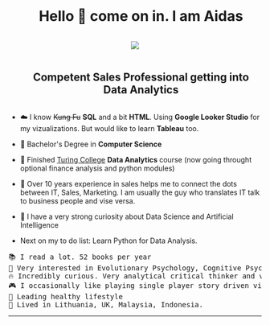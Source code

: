 
<div id="user-content-toc">
  <ul align="center">
    <summary><h1 style="display: inline-block">Hello 👋 come on in. I am Aidas</h1></summary>
  </ul>
</div>

<div align="center">
  <img  src="https://www.picgifs.com/movies-and-series/movies/the-matrix/picgifs-the-matrix-5008593.gif"/>
</div>

<div id="user-content-toc">
  <ul align="center">
    <summary><h2 style="display: inline-block">Competent Sales Professional getting into Data Analytics</h2></summary>
  </ul>
</div>

<!--Intro start-->
- ☁️ I know ~~Kung Fu~~ **SQL** and a bit **HTML**. Using **Google Looker Studio** for my vizualizations. But would like to learn **Tableau** too.

- 🌱 Bachelor's Degree in **Computer Science**

- 🔭 Finished [Turing College](https://www.turingcollege.com/data-analytics) **Data Analytics** course (now going throught optional finance analysis and python modules)

- 💬 Over 10 years experience in sales helps me to connect the dots between IT, Sales, Marketing. I am usually the guy who translates IT talk to business people and vise versa.

- 📝 I have a very strong curiosity about Data Science and Artificial Intelligence

- Next on my to do list: Learn Python for Data Analysis.
<!--Intro end-->


<pre>
📚 I read a lot. 52 books per year
🧠 Very interested in Evolutionary Psychology, Cognitive Psychology, History. Hitory helps me to understand how humans behave in groups and under stressful situations. 
🔥 Incredibly curious. Very analytical critical thinker and very direct communicator
🎮 I occasionally like playing single player story driven video games. Final Fantasy, Silent Hill, Metal Gear Solid series are my favorites.
🌱 Leading healthy lifestyle
🌟 Lived in Lithuania, UK, Malaysia, Indonesia.
</pre>

<!--h2 without bottom border-->


<hr>



<!--
**aidas-projects/aidas-projects** is a ✨ _special_ ✨ repository because its `README.md` (this file) appears on your GitHub profile.

Here are some ideas to get you started:

- 🔭 I’m currently working on ...
- 🌱 I’m currently learning ...
- 👯 I’m looking to collaborate on ...
- 🤔 I’m looking for help with ...
- 💬 Ask me about ...
- 📫 How to reach me: ...
- 😄 Pronouns: ...
- ⚡ Fun fact: ...
-->
